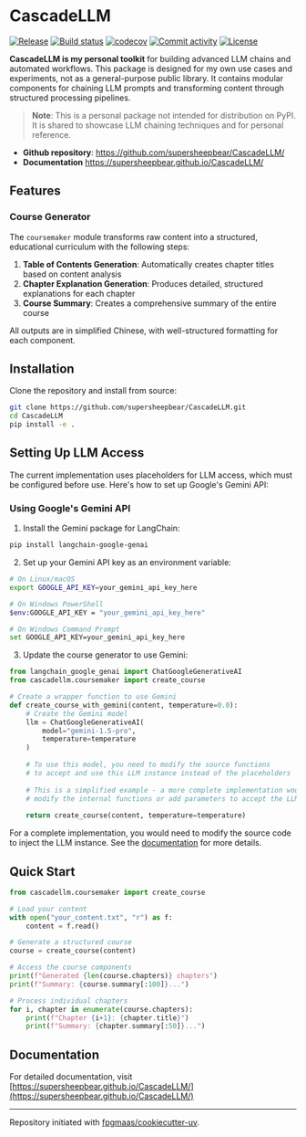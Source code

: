 # CascadeLLM

[![Release](https://img.shields.io/github/v/release/supersheepbear/CascadeLLM)](https://img.shields.io/github/v/release/supersheepbear/CascadeLLM)
[![Build status](https://img.shields.io/github/actions/workflow/status/supersheepbear/CascadeLLM/main.yml?branch=main)](https://github.com/supersheepbear/CascadeLLM/actions/workflows/main.yml?query=branch%3Amain)
[![codecov](https://codecov.io/gh/supersheepbear/CascadeLLM/branch/main/graph/badge.svg)](https://codecov.io/gh/supersheepbear/CascadeLLM)
[![Commit activity](https://img.shields.io/github/commit-activity/m/supersheepbear/CascadeLLM)](https://img.shields.io/github/commit-activity/m/supersheepbear/CascadeLLM)
[![License](https://img.shields.io/github/license/supersheepbear/CascadeLLM)](https://img.shields.io/github/license/supersheepbear/CascadeLLM)

**CascadeLLM is my personal toolkit** for building advanced LLM chains and automated workflows. This package is designed for my own use cases and experiments, not as a general-purpose public library. It contains modular components for chaining LLM prompts and transforming content through structured processing pipelines.

> **Note**: This is a personal package not intended for distribution on PyPI. It is shared to showcase LLM chaining techniques and for personal reference.

- **Github repository**: <https://github.com/supersheepbear/CascadeLLM/>
- **Documentation** <https://supersheepbear.github.io/CascadeLLM/>

## Features

### Course Generator

The `coursemaker` module transforms raw content into a structured, educational curriculum with the following steps:

1. **Table of Contents Generation**: Automatically creates chapter titles based on content analysis
2. **Chapter Explanation Generation**: Produces detailed, structured explanations for each chapter
3. **Course Summary**: Creates a comprehensive summary of the entire course

All outputs are in simplified Chinese, with well-structured formatting for each component.

## Installation

Clone the repository and install from source:

```bash
git clone https://github.com/supersheepbear/CascadeLLM.git
cd CascadeLLM
pip install -e .
```

## Setting Up LLM Access

The current implementation uses placeholders for LLM access, which must be configured before use. Here's how to set up Google's Gemini API:

### Using Google's Gemini API

1. Install the Gemini package for LangChain:

```bash
pip install langchain-google-genai
```

2. Set up your Gemini API key as an environment variable:

```bash
# On Linux/macOS
export GOOGLE_API_KEY=your_gemini_api_key_here

# On Windows PowerShell
$env:GOOGLE_API_KEY = "your_gemini_api_key_here"

# On Windows Command Prompt
set GOOGLE_API_KEY=your_gemini_api_key_here
```

3. Update the course generator to use Gemini:

```python
from langchain_google_genai import ChatGoogleGenerativeAI
from cascadellm.coursemaker import create_course

# Create a wrapper function to use Gemini
def create_course_with_gemini(content, temperature=0.0):
    # Create the Gemini model
    llm = ChatGoogleGenerativeAI(
        model="gemini-1.5-pro",
        temperature=temperature
    )
    
    # To use this model, you need to modify the source functions
    # to accept and use this LLM instance instead of the placeholders
    
    # This is a simplified example - a more complete implementation would 
    # modify the internal functions or add parameters to accept the LLM
    
    return create_course(content, temperature=temperature)
```

For a complete implementation, you would need to modify the source code to inject the LLM instance. See the [documentation](https://supersheepbear.github.io/CascadeLLM/coursemaker/) for more details.

## Quick Start

```python
from cascadellm.coursemaker import create_course

# Load your content
with open("your_content.txt", "r") as f:
    content = f.read()

# Generate a structured course
course = create_course(content)

# Access the course components
print(f"Generated {len(course.chapters)} chapters")
print(f"Summary: {course.summary[:100]}...")

# Process individual chapters
for i, chapter in enumerate(course.chapters):
    print(f"Chapter {i+1}: {chapter.title}")
    print(f"Summary: {chapter.summary[:50]}...")
```

## Documentation

For detailed documentation, visit [https://supersheepbear.github.io/CascadeLLM/](https://supersheepbear.github.io/CascadeLLM/)

---

Repository initiated with [fpgmaas/cookiecutter-uv](https://github.com/fpgmaas/cookiecutter-uv).
